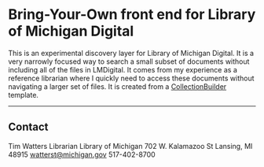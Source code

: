 # Bring-Your-Own front end for Library of Michigan Digital

This is an experimental discovery layer for Library of Michigan Digital. It is a very narrowly focused way to search a small subset of documents without including all of the files in LMDigital. It comes from my experience as a reference librarian where I quickly need to access these documents without navigating a larger set of files. It is created from a [CollectionBuilder](https://collectionbuilder.github.io/) template.

----------

## Contact

Tim Watters
Librarian
Library of Michigan
702 W. Kalamazoo St
Lansing, MI 48915
watterst@michigan.gov
517-402-8700
